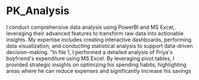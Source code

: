 # PK_Analysis
I conduct comprehensive data analysis using PowerBI and MS Excel, leveraging their advanced features to transform raw data into actionable insights. My expertise includes creating interactive dashboards, performing data visualization, and conducting statistical analysis to support data-driven decision-making.
"In file 1, I performed a detailed analysis of Priya's boyfriend's expenditure using MS Excel. By leveraging pivot tables, I provided strategic insights on optimizing his spending habits, highlighting areas where he can reduce expenses and significantly increase his savings
